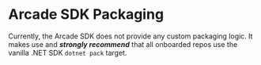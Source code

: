 # Arcade SDK Packaging

Currently, the Arcade SDK does not provide any custom packaging logic. It makes use and ***strongly recommend*** that all onboarded repos use the vanilla .NET SDK `dotnet pack` target.
